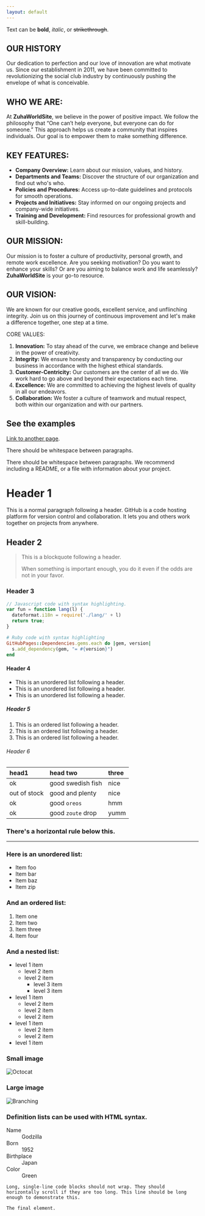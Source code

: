 ```yaml
---
layout: default
---
```


Text can be **bold**, _italic_, or ~~strikethrough~~.

## OUR HISTORY

Our dedication to perfection and our love of innovation are what motivate us. Since our establishment in 2011, we have been committed to revolutionizing the social club industry by continuously pushing the envelope of what is conceivable.

## WHO WE ARE:

At **ZuhaWorldSite**, we believe in the power of positive impact. We follow the philosophy that “One can’t help everyone, but everyone can do for someone.” This approach helps us create a community that inspires individuals. Our goal is to empower them to make something difference.

## KEY FEATURES:

*   **Company Overview:** Learn about our mission, values, and history.
*   **Departments and Teams:** Discover the structure of our organization and find out who's who.
*   **Policies and Procedures:** Access up-to-date guidelines and protocols for smooth operations.
*   **Projects and Initiatives:** Stay informed on our ongoing projects and company-wide initiatives.
*   **Training and Development:** Find resources for professional growth and skill-building.

## OUR MISSION:

Our mission is to foster a culture of productivity, personal growth, and remote work excellence. Are you seeking motivation? Do you want to enhance your skills? Or are you aiming to balance work and life seamlessly? **ZuhaWorldSite** is your go-to resource.

## OUR VISION:

We are known for our creative goods, excellent service, and unflinching integrity. Join us on this journey of continuous improvement and let's make a difference together, one step at a time.

CORE VALUES:

1.  **Innovation:** To stay ahead of the curve, we embrace change and believe in the power of creativity.
2.  **Integrity:** We ensure honesty and transparency by conducting our business in accordance with the highest ethical standards.
3.  **Customer-Centricity:** Our customers are the center of all we do. We work hard to go above and beyond their expectations each time.
4.  **Excellence:** We are committed to achieving the highest levels of quality in all our endeavors.
5.  **Collaboration:** We foster a culture of teamwork and mutual respect, both within our organization and with our partners.


## See the examples


[Link to another page](./another-page.html).

There should be whitespace between paragraphs.

There should be whitespace between paragraphs. We recommend including a README, or a file with information about your project.

# Header 1

This is a normal paragraph following a header. GitHub is a code hosting platform for version control and collaboration. It lets you and others work together on projects from anywhere.

## Header 2

> This is a blockquote following a header.
>
> When something is important enough, you do it even if the odds are not in your favor.

### Header 3

```js
// Javascript code with syntax highlighting.
var fun = function lang(l) {
  dateformat.i18n = require('./lang/' + l)
  return true;
}
```

```ruby
# Ruby code with syntax highlighting
GitHubPages::Dependencies.gems.each do |gem, version|
  s.add_dependency(gem, "= #{version}")
end
```

#### Header 4

*   This is an unordered list following a header.
*   This is an unordered list following a header.
*   This is an unordered list following a header.

##### Header 5

1.  This is an ordered list following a header.
2.  This is an ordered list following a header.
3.  This is an ordered list following a header.

###### Header 6

| head1        | head two          | three |
|:-------------|:------------------|:------|
| ok           | good swedish fish | nice  |
| out of stock | good and plenty   | nice  |
| ok           | good `oreos`      | hmm   |
| ok           | good `zoute` drop | yumm  |

### There's a horizontal rule below this.

* * *

### Here is an unordered list:

*   Item foo
*   Item bar
*   Item baz
*   Item zip

### And an ordered list:

1.  Item one
1.  Item two
1.  Item three
1.  Item four

### And a nested list:

- level 1 item
  - level 2 item
  - level 2 item
    - level 3 item
    - level 3 item
- level 1 item
  - level 2 item
  - level 2 item
  - level 2 item
- level 1 item
  - level 2 item
  - level 2 item
- level 1 item

### Small image

![Octocat](https://github.githubassets.com/images/icons/emoji/octocat.png)

### Large image

![Branching](https://guides.github.com/activities/hello-world/branching.png)


### Definition lists can be used with HTML syntax.

<dl>
<dt>Name</dt>
<dd>Godzilla</dd>
<dt>Born</dt>
<dd>1952</dd>
<dt>Birthplace</dt>
<dd>Japan</dd>
<dt>Color</dt>
<dd>Green</dd>
</dl>

```
Long, single-line code blocks should not wrap. They should horizontally scroll if they are too long. This line should be long enough to demonstrate this.
```

```
The final element.
```
